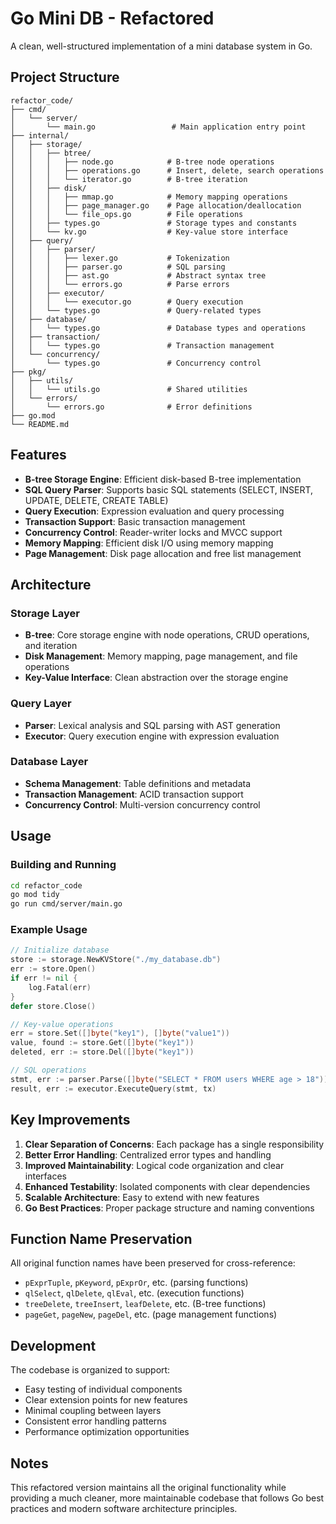 # Go Mini DB - Refactored

A clean, well-structured implementation of a mini database system in Go.

## Project Structure

```
refactor_code/
├── cmd/
│   └── server/
│       └── main.go                 # Main application entry point
├── internal/
│   ├── storage/
│   │   ├── btree/
│   │   │   ├── node.go            # B-tree node operations
│   │   │   ├── operations.go      # Insert, delete, search operations
│   │   │   └── iterator.go        # B-tree iteration
│   │   ├── disk/
│   │   │   ├── mmap.go            # Memory mapping operations
│   │   │   ├── page_manager.go    # Page allocation/deallocation
│   │   │   └── file_ops.go        # File operations
│   │   ├── types.go               # Storage types and constants
│   │   └── kv.go                  # Key-value store interface
│   ├── query/
│   │   ├── parser/
│   │   │   ├── lexer.go           # Tokenization
│   │   │   ├── parser.go          # SQL parsing
│   │   │   ├── ast.go             # Abstract syntax tree
│   │   │   └── errors.go          # Parse errors
│   │   ├── executor/
│   │   │   └── executor.go        # Query execution
│   │   └── types.go               # Query-related types
│   ├── database/
│   │   └── types.go               # Database types and operations
│   ├── transaction/
│   │   └── types.go               # Transaction management
│   └── concurrency/
│       └── types.go               # Concurrency control
├── pkg/
│   ├── utils/
│   │   └── utils.go               # Shared utilities
│   └── errors/
│       └── errors.go              # Error definitions
├── go.mod
└── README.md
```

## Features

- **B-tree Storage Engine**: Efficient disk-based B-tree implementation
- **SQL Query Parser**: Supports basic SQL statements (SELECT, INSERT, UPDATE, DELETE, CREATE TABLE)
- **Query Execution**: Expression evaluation and query processing
- **Transaction Support**: Basic transaction management
- **Concurrency Control**: Reader-writer locks and MVCC support
- **Memory Mapping**: Efficient disk I/O using memory mapping
- **Page Management**: Disk page allocation and free list management

## Architecture

### Storage Layer
- **B-tree**: Core storage engine with node operations, CRUD operations, and iteration
- **Disk Management**: Memory mapping, page management, and file operations
- **Key-Value Interface**: Clean abstraction over the storage engine

### Query Layer
- **Parser**: Lexical analysis and SQL parsing with AST generation
- **Executor**: Query execution engine with expression evaluation

### Database Layer
- **Schema Management**: Table definitions and metadata
- **Transaction Management**: ACID transaction support
- **Concurrency Control**: Multi-version concurrency control

## Usage

### Building and Running

```bash
cd refactor_code
go mod tidy
go run cmd/server/main.go
```

### Example Usage

```go
// Initialize database
store := storage.NewKVStore("./my_database.db")
err := store.Open()
if err != nil {
    log.Fatal(err)
}
defer store.Close()

// Key-value operations
err = store.Set([]byte("key1"), []byte("value1"))
value, found := store.Get([]byte("key1"))
deleted, err := store.Del([]byte("key1"))

// SQL operations
stmt, err := parser.Parse([]byte("SELECT * FROM users WHERE age > 18"))
result, err := executor.ExecuteQuery(stmt, tx)
```

## Key Improvements

1. **Clear Separation of Concerns**: Each package has a single responsibility
2. **Better Error Handling**: Centralized error types and handling
3. **Improved Maintainability**: Logical code organization and clear interfaces
4. **Enhanced Testability**: Isolated components with clear dependencies
5. **Scalable Architecture**: Easy to extend with new features
6. **Go Best Practices**: Proper package structure and naming conventions

## Function Name Preservation

All original function names have been preserved for cross-reference:
- `pExprTuple`, `pKeyword`, `pExprOr`, etc. (parsing functions)
- `qlSelect`, `qlDelete`, `qlEval`, etc. (execution functions)
- `treeDelete`, `treeInsert`, `leafDelete`, etc. (B-tree functions)
- `pageGet`, `pageNew`, `pageDel`, etc. (page management functions)

## Development

The codebase is organized to support:
- Easy testing of individual components
- Clear extension points for new features
- Minimal coupling between layers
- Consistent error handling patterns
- Performance optimization opportunities

## Notes

This refactored version maintains all the original functionality while providing a much cleaner, more maintainable codebase that follows Go best practices and modern software architecture principles.

